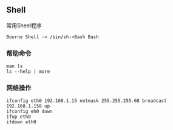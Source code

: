 ## Shell

常用Sheel程序

```
Bourne Shell -> /bin/sh->Bash Bash
```

### 帮助命令

```
man ls
ls --help | more
```

### 网络操作

```
ifconfig eth0 192.168.1.15 netmask 255.255.255.68 broadcast 192.168.1.158 up
ifconfig eh0 down
ifup eth0
ifdown eth0
```

